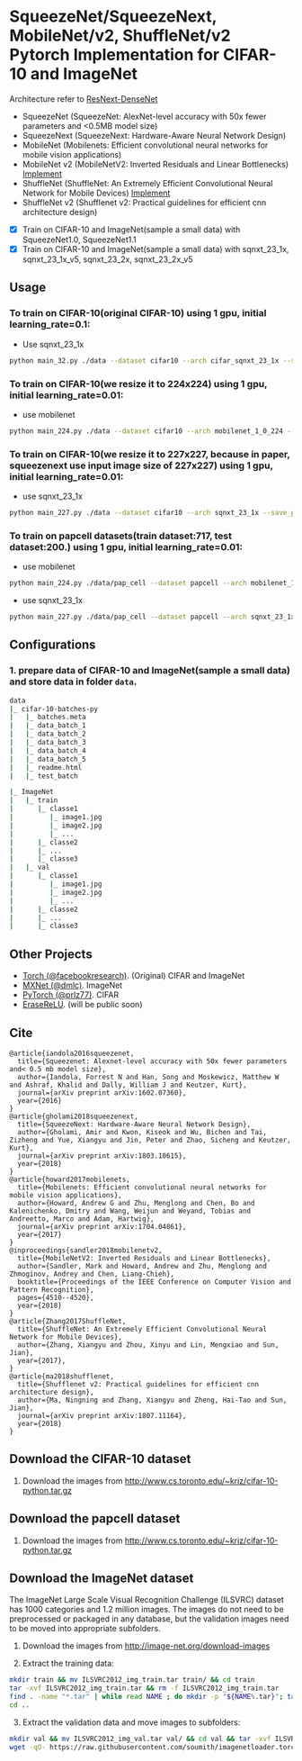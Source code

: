 # SqueezeNet/SqueezeNext, MobileNet/v2, ShuffleNet/v2 Pytorch Implementation for CIFAR-10 and ImageNet
Architecture refer to [ResNext-DenseNet](https://github.com/D-X-Y/ResNeXt-DenseNet)
- SqueezeNet (SqueezeNet: AlexNet-level accuracy with 50x fewer parameters and <0.5MB model size)
- SqueezeNext (SqueezeNext: Hardware-Aware Neural Network Design)
- MobileNet (Mobilenets: Efficient convolutional neural networks for mobile vision applications)
- MobileNet v2 (MobileNetV2: Inverted Residuals and Linear Bottlenecks) [Implement]((https://github.com/tonylins/pytorch-mobilenet-v2))
- ShuffleNet (ShuffleNet: An Extremely Efficient Convolutional Neural Network for Mobile Devices) [Implement]((https://github.com/jaxony/ShuffleNet))
- ShuffleNet v2 (Shufflenet v2: Practical guidelines for efficient cnn architecture design)

- [x] Train on CIFAR-10 and ImageNet(sample a small data) with SqueezeNet1.0, SqueezeNet1.1
- [x] Train on CIFAR-10 and ImageNet(sample a small data) with sqnxt_23_1x, sqnxt_23_1x_v5, sqnxt_23_2x, sqnxt_23_2x_v5

## Usage
### To train on CIFAR-10(original CIFAR-10) using 1 gpu, initial learning_rate=0.1:
- Use sqnxt_23_1x
```bash
python main_32.py ./data --dataset cifar10 --arch cifar_sqnxt_23_1x --save_path ./snapshots/cifar10_sqnxt_23_1x_300 --epochs 300 --learning_rate 0.1 --schedule 150 225 --gammas 0.1 0.1 --batch_size 128 --workers 4 --ngpu 1
```
### To train on CIFAR-10(we resize it to 224x224) using 1 gpu, initial learning_rate=0.01: 
- use mobilenet
```bash
python main_224.py ./data --dataset cifar10 --arch mobilenet_1_0_224 --save_path ./snapshots/cifar10_mobilenet_1_0_224_300 --epochs 300 --learning_rate 0.01 --schedule 150 225 --gammas 0.1 0.1 --batch_size 8 --workers 4 --ngpu 1
```
### To train on CIFAR-10(we resize it to 227x227, because in paper, squeezenext use input image size of 227x227) using 1 gpu, initial learning_rate=0.01: 
- use sqnxt_23_1x
```bash
python main_227.py ./data --dataset cifar10 --arch sqnxt_23_1x --save_path ./snapshots/cifar10_sqnxt_23_1x_227_300 --epochs 300 --learning_rate 0.01 --schedule 150 225 --gammas 0.1 0.1 --batch_size 8 --workers 4 --ngpu 1
```
### To train on papcell datasets(train dataset:717, test dataset:200.) using 1 gpu, initial learning_rate=0.01: 
- use mobilenet
```bash
python main_224.py ./data/pap_cell --dataset papcell --arch mobilenet_1_0_224 --save_path ./snapshots/papcell_mobilenet_1_0_224_300 --epochs 300 --learning_rate 0.01 --schedule 150 225 --gammas 0.1 0.1 --batch_size 8 --workers 4 --ngpu 1
```
- use sqnxt_23_1x
```bash
python main_227.py ./data/pap_cell --dataset papcell --arch sqnxt_23_1x --save_path ./snapshots/papcell_sqnxt_23_1x_227_300 --epochs 300 --learning_rate 0.01 --schedule 150 225 --gammas 0.1 0.1 --batch_size 8 --workers 4 --ngpu 1
```
## Configurations

### 1.  prepare data of CIFAR-10 and ImageNet(sample a small data) and store data in folder `data`.
```bash
data
|_ cifar-10-batches-py
|   |_ batches.meta
|   |_ data_batch_1
|   |_ data_batch_2
|   |_ data_batch_3
|   |_ data_batch_4
|   |_ data_batch_5
|   |_ readme.html
|   |_ test_batch

|_ ImageNet
|   |_ train
|      |_ classe1
|         |_ image1.jpg
|         |_ image2.jpg
|         |_ ...
|      |_ classe2
|      |_ ...
|      |_ classe3
|   |_ val
|      |_ classe1
|         |_ image1.jpg
|         |_ image2.jpg
|         |_ ...
|      |_ classe2
|      |_ ...
|      |_ classe3

```


## Other Projects
* [Torch (@facebookresearch)](https://github.com/facebookresearch/ResNeXt). (Original) CIFAR and ImageNet
* [MXNet (@dmlc)](https://github.com/dmlc/mxnet/tree/master/example/image-classification#imagenet-1k). ImageNet
* [PyTorch (@prlz77)](https://github.com/prlz77/ResNeXt.pytorch). CIFAR
* [EraseReLU](https://github.com/D-X-Y/EraseReLU). (will be public soon)

## Cite
```
@article{iandola2016squeezenet,
  title={Squeezenet: Alexnet-level accuracy with 50x fewer parameters and< 0.5 mb model size},
  author={Iandola, Forrest N and Han, Song and Moskewicz, Matthew W and Ashraf, Khalid and Dally, William J and Keutzer, Kurt},
  journal={arXiv preprint arXiv:1602.07360},
  year={2016}
}
@article{gholami2018squeezenext,
  title={SqueezeNext: Hardware-Aware Neural Network Design},
  author={Gholami, Amir and Kwon, Kiseok and Wu, Bichen and Tai, Zizheng and Yue, Xiangyu and Jin, Peter and Zhao, Sicheng and Keutzer, Kurt},
  journal={arXiv preprint arXiv:1803.10615},
  year={2018}
}
@article{howard2017mobilenets,
  title={Mobilenets: Efficient convolutional neural networks for mobile vision applications},
  author={Howard, Andrew G and Zhu, Menglong and Chen, Bo and Kalenichenko, Dmitry and Wang, Weijun and Weyand, Tobias and Andreetto, Marco and Adam, Hartwig},
  journal={arXiv preprint arXiv:1704.04861},
  year={2017}
}
@inproceedings{sandler2018mobilenetv2,
  title={MobileNetV2: Inverted Residuals and Linear Bottlenecks},
  author={Sandler, Mark and Howard, Andrew and Zhu, Menglong and Zhmoginov, Andrey and Chen, Liang-Chieh},
  booktitle={Proceedings of the IEEE Conference on Computer Vision and Pattern Recognition},
  pages={4510--4520},
  year={2018}
}
@article{Zhang2017ShuffleNet,
  title={ShuffleNet: An Extremely Efficient Convolutional Neural Network for Mobile Devices},
  author={Zhang, Xiangyu and Zhou, Xinyu and Lin, Mengxiao and Sun, Jian},
  year={2017},
}
@article{ma2018shufflenet,
  title={Shufflenet v2: Practical guidelines for efficient cnn architecture design},
  author={Ma, Ningning and Zhang, Xiangyu and Zheng, Hai-Tao and Sun, Jian},
  journal={arXiv preprint arXiv:1807.11164},
  year={2018}
}
```
## Download the CIFAR-10 dataset

1. Download the images from http://www.cs.toronto.edu/~kriz/cifar-10-python.tar.gz
   
## Download the papcell dataset
1. Download the images from http://www.cs.toronto.edu/~kriz/cifar-10-python.tar.gz

## Download the ImageNet dataset
The ImageNet Large Scale Visual Recognition Challenge (ILSVRC) dataset has 1000 categories and 1.2 million images. The images do not need to be preprocessed or packaged in any database, but the validation images need to be moved into appropriate subfolders.

1. Download the images from http://image-net.org/download-images

2. Extract the training data:
  ```bash
  mkdir train && mv ILSVRC2012_img_train.tar train/ && cd train
  tar -xvf ILSVRC2012_img_train.tar && rm -f ILSVRC2012_img_train.tar
  find . -name "*.tar" | while read NAME ; do mkdir -p "${NAME%.tar}"; tar -xvf "${NAME}" -C "${NAME%.tar}"; rm -f "${NAME}"; done
  cd ..
  ```

3. Extract the validation data and move images to subfolders:
  ```bash
  mkdir val && mv ILSVRC2012_img_val.tar val/ && cd val && tar -xvf ILSVRC2012_img_val.tar
  wget -qO- https://raw.githubusercontent.com/soumith/imagenetloader.torch/master/valprep.sh | bash
  ```

